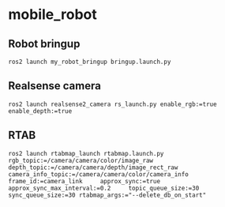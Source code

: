 # mobile_robot

## Robot bringup

```
ros2 launch my_robot_bringup bringup.launch.py
```

## Realsense camera

```
ros2 launch realsense2_camera rs_launch.py enable_rgb:=true enable_depth:=true
```

## RTAB

```
ros2 launch rtabmap_launch rtabmap.launch.py     rgb_topic:=/camera/camera/color/image_raw     depth_topic:=/camera/camera/depth/image_rect_raw     camera_info_topic:=/camera/camera/color/camera_info     frame_id:=camera_link     approx_sync:=true     approx_sync_max_interval:=0.2     topic_queue_size:=30     sync_queue_size:=30 rtabmap_args:="--delete_db_on_start"
```